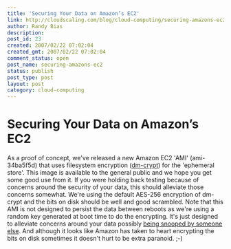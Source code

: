 ```yaml
---
title: 'Securing Your Data on Amazon’s EC2'
link: http://cloudscaling.com/blog/cloud-computing/securing-amazons-ec2/
author: Randy Bias
description: 
post_id: 23
created: 2007/02/22 07:02:04
created_gmt: 2007/02/22 07:02:04
comment_status: open
post_name: securing-amazons-ec2
status: publish
post_type: post
layout: post
category: cloud-computing
---
```


# Securing Your Data on Amazon’s EC2

As a proof of concept, we've released a new Amazon EC2 'AMI' (ami-34ba5f5d) that uses filesystem encryption ([dm-crypt](http://www.saout.de/misc/dm-crypt/)) for the 'ephemeral store'. This image is available to the general public and we hope you get some good use from it. If you were holding back testing because of concerns around the security of your data, this should alleviate those concerns somewhat. We're using the default AES-256 encryption of dm-crypt and the bits on disk should be well and good scrambled. Note that this AMI is not designed to persist the data between reboots as we're using a random key generated at boot time to do the encrypting. It's just designed to alleviate concerns around your data possibly [being snooped by someone else](http://sa.muel.org/go/index.php/2006/10/02/24-whose-turn-is-it-to-clean-up-the-bits). And although it looks like Amazon has taken to heart encrypting the bits on disk sometimes it doesn't hurt to be extra paranoid. ;-)